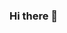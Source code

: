 ### Hi there 👋

<!--
**jing54321/jing54321** is a ✨ _special_ ✨ repository because its `README.md` (this file) appears on your GitHub profile.

Here are some ideas to get you started:

- 🔭 I’m currently working on ...
- 🌱 I’m currently learning ...
- 👯 I’m looking to collaborate on ...
- 🤔 I’m looking for help with ...
- 💬 Ask me about ...
- 📫 How to reach me: email me leekyungwon98@gmail.com
- 😄 Pronouns: ...
- ⚡ Fun fact: ...
-->
